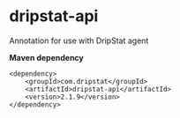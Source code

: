 dripstat-api
============

Annotation for use with DripStat agent

**Maven dependency**

```
<dependency>
    <groupId>com.dripstat</groupId>
    <artifactId>dripstat-api</artifactId>
    <version>2.1.9</version>
</dependency>
```